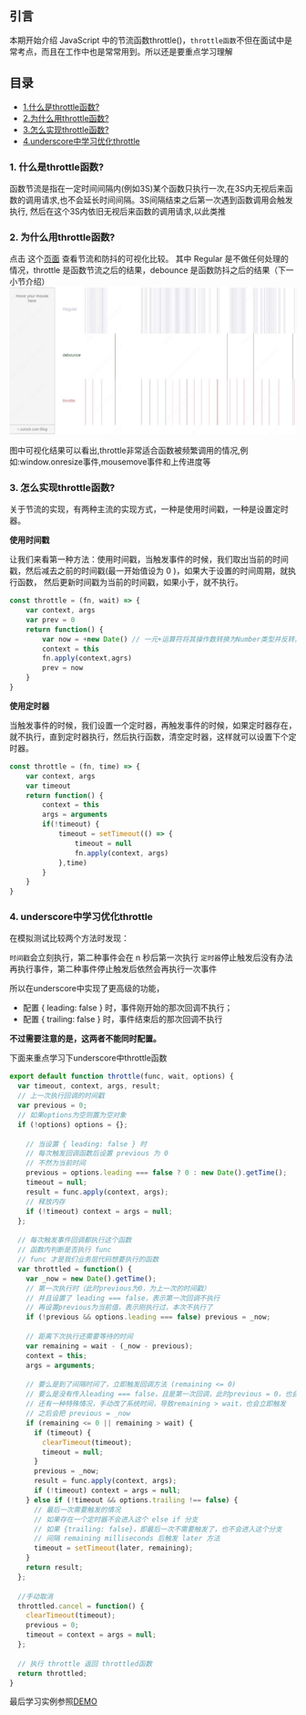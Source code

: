 ## 引言
本期开始介绍 JavaScript 中的节流函数throttle()，`throttle函数`不但在面试中是常考点，而且在工作中也是常常用到。所以还是要重点学习理解


## 目录
- [1.什么是throttle函数?](#1-什么是throttle函数)
- [2.为什么用throttle函数?](#2-为什么用throttle函数)
- [3.怎么实现throttle函数?](#3-怎么实现throttle函数)
- [4.underscore中学习优化throttle](#4-underscore中学习优化throttle)



### 1. 什么是throttle函数?
函数节流是指在一定时间间隔内(例如3S)某个函数只执行一次,在3S内无视后来函数的调用请求,也不会延长时间间隔。3S间隔结束之后第一次遇到函数调用会触发执行,
然后在这个3S内依旧无视后来函数的调用请求,以此类推

### 2. 为什么用throttle函数?
点击 这个[页面](http://demo.nimius.net/debounce_throttle/) 查看节流和防抖的可视化比较。
其中 Regular 是不做任何处理的情况，throttle 是函数节流之后的结果，debounce 是函数防抖之后的结果（下一小节介绍）
![](JavaScript专题之从underscore学习节流_files/1.jpg)

图中可视化结果可以看出,throttle非常适合函数被频繁调用的情况,例如:window.onresize事件,mousemove事件和上传进度等

### 3. 怎么实现throttle函数?
关于节流的实现，有两种主流的实现方式，一种是使用时间戳，一种是设置定时器。

**使用时间戳**

让我们来看第一种方法：使用时间戳，当触发事件的时候，我们取出当前的时间戳，然后减去之前的时间戳(最一开始值设为 0 )，如果大于设置的时间周期，就执行函数，
然后更新时间戳为当前的时间戳，如果小于，就不执行。
```js
const throttle = (fn, wait) => {
	var context, args
	var prev = 0
	return function() {
		var now = +new Date() // 一元+运算符将其操作数转换为Number类型并反转其正负, 类似toNumber(new Date())
		context = this
		fn.apply(context,agrs)
		prev = now
	}
}
```

**使用定时器**

当触发事件的时候，我们设置一个定时器，再触发事件的时候，如果定时器存在，就不执行，直到定时器执行，然后执行函数，清空定时器，这样就可以设置下个定时器。
```js
const throttle = (fn, time) => {
	var context, args
	var timeout
	return function() {
		context = this
		args = arguments
		if(!timeout) {
			timeout = setTimeout(() => {
				timeout = null
				fn.apply(context, args)
			},time)
		}
	}
}
```

### 4. underscore中学习优化throttle
在模拟测试比较两个方法时发现：

`时间戳`会立刻执行，第二种事件会在 n 秒后第一次执行
`定时器`停止触发后没有办法再执行事件，第二种事件停止触发后依然会再执行一次事件

所以在underscore中实现了更高级的功能，

- 配置 { leading: false } 时，事件刚开始的那次回调不执行；
- 配置 { trailing: false } 时，事件结束后的那次回调不执行

**不过需要注意的是，这两者不能同时配置。**

下面来重点学习下underscore中throttle函数

```js
export default function throttle(func, wait, options) {
  var timeout, context, args, result;
  // 上一次执行回调的时间戳
  var previous = 0;
  // 如果options为空则置为空对象
  if (!options) options = {};

    // 当设置 { leading: false } 时
    // 每次触发回调函数后设置 previous 为 0
    // 不然为当前时间
    previous = options.leading === false ? 0 : new Date().getTime();
    timeout = null;
    result = func.apply(context, args);
    // 释放内存
    if (!timeout) context = args = null;
  };

  // 每次触发事件回调都执行这个函数
  // 函数内判断是否执行 func
  // func 才是我们业务层代码想要执行的函数
  var throttled = function() {
    var _now = new Date().getTime();
    // 第一次执行时（此时previous为0，为上一次的时间戳）
    // 并且设置了 leading === false，表示第一次回调不执行
    // 再设置previous为当前值，表示刚执行过，本次不执行了
    if (!previous && options.leading === false) previous = _now;
	
    // 距离下次执行还需要等待的时间
    var remaining = wait - (_now - previous);
    context = this;
    args = arguments;
	
    // 要么是到了间隔时间了，立即触发回调方法 (remaining <= 0)
    // 要么是没有传入leading === false，且是第一次回调，此时previous = 0，也会立即触发
    // 还有一种特殊情况，手动改了系统时间，导致remaining > wait，也会立即触发
    // 之后会把 previous = _now
    if (remaining <= 0 || remaining > wait) {
      if (timeout) {
        clearTimeout(timeout);
        timeout = null;
      }
      previous = _now;
      result = func.apply(context, args);
      if (!timeout) context = args = null;
    } else if (!timeout && options.trailing !== false) {
      // 最后一次需要触发的情况
      // 如果存在一个定时器不会进入这个 else if 分支
      // 如果 {trailing: false}，即最后一次不需要触发了，也不会进入这个分支
      // 间隔 remaining milliseconds 后触发 later 方法
      timeout = setTimeout(later, remaining);
    }
    return result;
  };

  //手动取消
  throttled.cancel = function() {
    clearTimeout(timeout);
    previous = 0;
    timeout = context = args = null;
  };

  // 执行 throttle 返回 throttled函数 
  return throttled;
}
```

最后学习实例参照[DEMO](https://github.com/BGround/Web-Front-End-Interview/blob/main/JavaScript/Demo/throttle.html)



